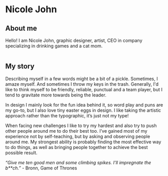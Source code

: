 # Nicole John

## About me

Hello! I am Nicole John, graphic designer, artist, CEO in company specializing in drinking games and a cat mom.

![]()

## My story

Describing myself in a few words might be a bit of a pickle. Sometimes, I amaze myself. And sometimes I throw my keys in the trash. Generally, I'd like to think myself to be friendly, reliable, punctual and a team player, but I tend to gravitate more towards being the leader.

In design I mainly look for the fun idea behind it, so word play and puns are my go-to, but I also love tiny easter eggs in design. I like taking the artistic approach rather than the typographic, it’s just not my type!

When facing new challenges I like to try my hardest and also try to push other people around me to do their best too. I’ve gained most of my experience not by self-teaching, but by asking and observing people around me. My strongest ability is probably finding the most effective way to do things, as well as bringing people together to achieve the best possible result.

*“Give me ten good men and some climbing spikes. I’ll impregnate the b**ch.”* - Bronn, Game of Thrones

